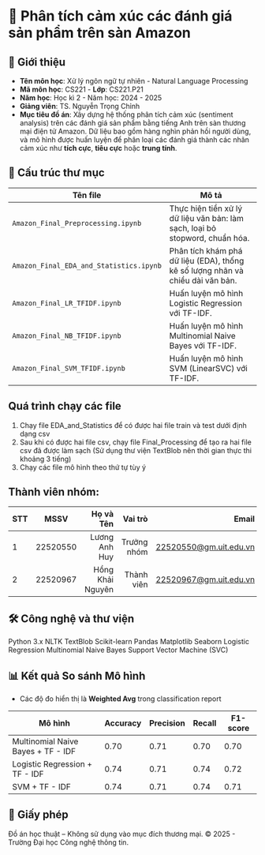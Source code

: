 # 📘 Phân tích cảm xúc các đánh giá sản phẩm trên sàn Amazon

## 🧠 Giới thiệu

* **Tên môn học**: Xử lý ngôn ngữ tự nhiên - Natural Language Processing
* **Mã môn học**: CS221 - **Lớp**: CS221.P21
* **Năm học**: Học kì 2 - Năm học: 2024 - 2025
* **Giảng viên**: TS. Nguyễn Trọng Chỉnh
* **Mục tiêu đồ án**: Xây dựng hệ thống phân tích cảm xúc (sentiment analysis) trên các đánh giá sản phẩm bằng tiếng Anh trên sàn thương mại điện tử Amazon. Dữ liệu bao gồm hàng nghìn phản hồi người dùng, và mô hình được huấn luyện để phân loại các đánh giá thành các nhãn cảm xúc như **tích cực**, **tiêu cực** hoặc **trung tính**.

## 📂 Cấu trúc thư mục

| Tên file                             | Mô tả                                                                 |
|-------------------------------------|----------------------------------------------------------------------|
| `Amazon_Final_Preprocessing.ipynb`  | Thực hiện tiền xử lý dữ liệu văn bản: làm sạch, loại bỏ stopword, chuẩn hóa. |
| `Amazon_Final_EDA_and_Statistics.ipynb` | Phân tích khám phá dữ liệu (EDA), thống kê số lượng nhãn và chiều dài văn bản. |
| `Amazon_Final_LR_TFIDF.ipynb`       | Huấn luyện mô hình Logistic Regression với TF-IDF.                  |
| `Amazon_Final_NB_TFIDF.ipynb`       | Huấn luyện mô hình Multinomial Naive Bayes với TF-IDF.             |
| `Amazon_Final_SVM_TFIDF.ipynb`      | Huấn luyện mô hình SVM (LinearSVC) với TF-IDF.                      |

## Quá trình chạy các file
1. Chạy file EDA_and_Statistics để có được hai file train và test dưới định dạng csv
2. Sau khi có được hai file csv, chạy file Final_Processing để tạo ra hai file csv đã được làm sạch (Sử dụng thư viện TextBlob nên thời gian thực thi khoảng 3 tiếng)
3. Chạy các file mô hình theo thứ tự tùy ý

## Thành viên nhóm: 
| STT    | MSSV          | Họ và Tên              |Vai trò    | Email                   |
| ------ |:-------------:| ----------------------:|----------:|-------------------------:
| 1      |22520550|Lương Anh Huy|Trưởng nhóm| 22520550@gm.uit.edu.vn|
| 2      |22520967|Hồng Khải Nguyên|Thành viên| 22520967@gm.uit.edu.vn|

## 🛠️ Công nghệ và thư viện
Python 3.x
NLTK
TextBlob
Scikit-learn
Pandas
Matplotlib
Seaborn
Logistic Regression
Multinomial Naive Bayes
Support Vector Machine (SVC)

## 📊 Kết quả So sánh Mô hình
* Các độ đo hiển thị là **Weighted Avg** trong classification report
  
| Mô hình                     | Accuracy | Precision | Recall | F1-score |
|----------------------------|----------|-----------|--------|----------|
| Multinomial Naive Bayes + TF - IDF| 0.70 | 0.71 | 0.70 | 0.70 |
| Logistic Regression + TF - IDF | 0.74 | 0.71 | 0.74 | 0.72 |
| SVM + TF - IDF | 0.74 | 0.71 | 0.74 | 0.71 |

## 📄 Giấy phép
Đồ án học thuật – Không sử dụng vào mục đích thương mại.
© 2025 - Trường Đại học Công nghệ thông tin.
